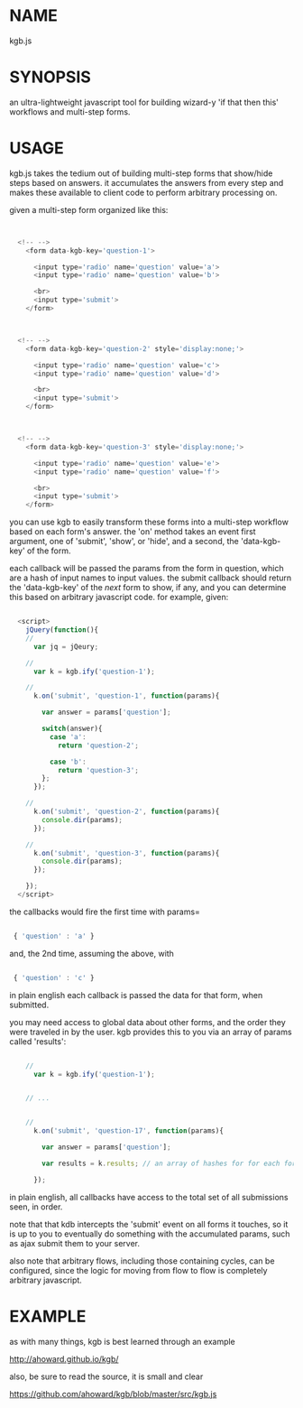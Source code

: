 NAME
====

kgb.js

SYNOPSIS
========

an ultra-lightweight javascript tool for building wizard-y 'if that then this'
workflows and multi-step forms.

USAGE
=====

kgb.js takes the tedium out of building multi-step forms that show/hide steps
based on answers.  it accumulates the answers from every step and makes these
available to client code to perform arbitrary processing on.

given a multi-step form organized like this:

```javascript


  <!-- -->
    <form data-kgb-key='question-1'>

      <input type='radio' name='question' value='a'>
      <input type='radio' name='question' value='b'>

      <br>
      <input type='submit'>
    </form>



  <!-- -->
    <form data-kgb-key='question-2' style='display:none;'>

      <input type='radio' name='question' value='c'>
      <input type='radio' name='question' value='d'>

      <br>
      <input type='submit'>
    </form>



  <!-- -->
    <form data-kgb-key='question-3' style='display:none;'>

      <input type='radio' name='question' value='e'>
      <input type='radio' name='question' value='f'>

      <br>
      <input type='submit'>
    </form>


```

you can use kgb to easily transform these forms into a multi-step workflow
based on each form's answer.  the 'on' method takes an event first argument,
one of 'submit', 'show', or 'hide', and a second, the 'data-kgb-key' of the
form.

each callback will be passed the params from the form in question, which are a
hash of input names to input values.  the submit callback should return the
'data-kgb-key' of the *next* form to show, if any, and you can determine this
based on arbitrary javascript code. for example, given:

```javascript

  <script>
    jQuery(function(){
    //
      var jq = jQeury;

    //
      var k = kgb.ify('question-1');

    //
      k.on('submit', 'question-1', function(params){

        var answer = params['question'];

        switch(answer){
          case 'a':
            return 'question-2';

          case 'b':
            return 'question-3';
        };
      });

    //
      k.on('submit', 'question-2', function(params){
        console.dir(params);
      });

    //
      k.on('submit', 'question-3', function(params){
        console.dir(params);
      });

    });
  </script>

```

the callbacks would fire the first time with params=

```javascript

 { 'question' : 'a' }

```

and, the 2nd time, assuming the above, with

```javascript

 { 'question' : 'c' }


```

in plain english each callback is passed the data for that form, when
submitted.

you may need access to global data about other forms, and the order they were
traveled in by the user.  kgb provides this to you via an array of params
called 'results':

```javascript

    //
      var k = kgb.ify('question-1');


    // ...


    //
      k.on('submit', 'question-17', function(params){

        var answer = params['question'];

        var results = k.results; // an array of hashes for for each form the user has visited

      });

```

in plain english, all callbacks have access to the total set of all
submissions seen, in order.

note that that kdb intercepts the 'submit' event on all forms it touches, so
it is up to you to eventually do something with the accumulated params, such as
ajax submit them to your server.

also note that arbitrary flows, including those containing cycles, can be
configured, since the logic for moving from flow to flow is completely
arbitrary javascript.

EXAMPLE
=======

as with many things, kgb is best learned through an example

  http://ahoward.github.io/kgb/

also, be sure to read the source, it is small and clear

  https://github.com/ahoward/kgb/blob/master/src/kgb.js

